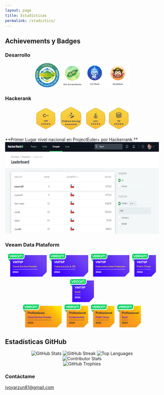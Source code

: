 ```yaml
---
layout: page
title: Estadísticas
permalink: /stadistics/
---
```

## Achievements y Badges

### Desarrollo

<div align='center'>
  <img src="/images/nodejs.jpeg" alt="Badge 1" height="80">
  <img src="/images/pairextra.png" alt="Badge 2" height="80">
  <img src="/images/pullshark.png" alt="Achievement 1" height="80">
  <img src="/images/quickdraw.png" alt="Achievement 1" height="80">
</div>

### Hackerank

<div align='center'>
  <img src="/images/Hackerrank CPP.png" alt="Badge 1" height="80">
  <img src="/images/Hackerrank Problem Resolving.png" alt="Badge 2" height="80">
  <img src="/images/Hackerrank JAVA.png" alt="Achievement 1" height="80">
  <img src="/images/Hackerrank SQL.png" alt="Achievement 1" height="80">
</div>
<br/>
**Primer Lugar nivel nacional en ProjectEuler+ por Hackerrank.**
<br/>
<div align='center'>
<img src="/images/TopChile.png" alt="Achievement 1" height="300">
</div>

### Veeam Data Plataform

<div align='center'>
  <img src="/images/VMTSP_Cloud_Service_Provider_Badge_2024 (1).png" alt="Badge 1" height="80">
  <img src="/images/VMTSP_Cybersecurity_DR.png" alt="Badge 2" height="80">
  <img src="/images/VMTSP_Kubernetes_Data_Protection.png" alt="Achievement 1" height="80">
  <img src="/images/VMTSP_Public_Cloud_Badge_2024 (1).png" alt="Achievement 1" height="80">
  <img src="/images/VMTSP_SaaS.png" alt="Achievement 1" height="80">
  <br>
  <img src="/images/Professional_Cloud_service_provider.png" alt="Badge 1" height="80">
  <img src="/images/Professional_Fundamentals.png" alt="Badge 2" height="80">
  <img src="/images/Professional_Public_Cloud.png" alt="Achievement 1" height="80">
  <img src="/images/Professional_SaaS.png" alt="Achievement 1" height="80">
</div>

## Estadísticas GitHub

<div align='center'>
  <img src="https://github-readme-stats.vercel.app/api?username=sloty00&theme=transparent&hide_border=false&include_all_commits=true&count_private=true" alt="GitHub Stats">
  <img src="https://github-readme-streak-stats.herokuapp.com/?user=sloty00&theme=transparent&hide_border=false" alt="GitHub Streak">

  <img src="https://github-readme-stats.vercel.app/api/top-langs/?username=sloty00&theme=transparent&hide_border=false&include_all_commits=false&count_private=false&layout=compact" alt="Top Languages">
</div>
  
<div align='center'>
  <img src="https://github-contributor-stats.vercel.app/api?username=sloty00&limit=5&theme=transparent&combine_all_yearly_contributions=true" alt="Contributor Stats">
</div>

<div align='center'>
  <img src="https://github-profile-trophy.vercel.app/?username=sloty00&theme=transparent&no-frame=false&no-bg=true&margin-w=4" alt="GitHub Trophies">
</div>

### Contáctame

[jvoyarzun81@gmail.com](mailto:jvoyarzun81@gmail.com)
